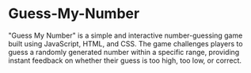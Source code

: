 # Guess-My-Number
"Guess My Number" is a simple and interactive number-guessing game built using JavaScript, HTML, and CSS. The game challenges players to guess a randomly generated number within a specific range, providing instant feedback on whether their guess is too high, too low, or correct.
